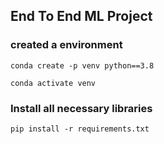 ## End To End ML Project

### created a environment

```
conda create -p venv python==3.8

conda activate venv
```

### Install all necessary libraries

```
pip install -r requirements.txt
```

